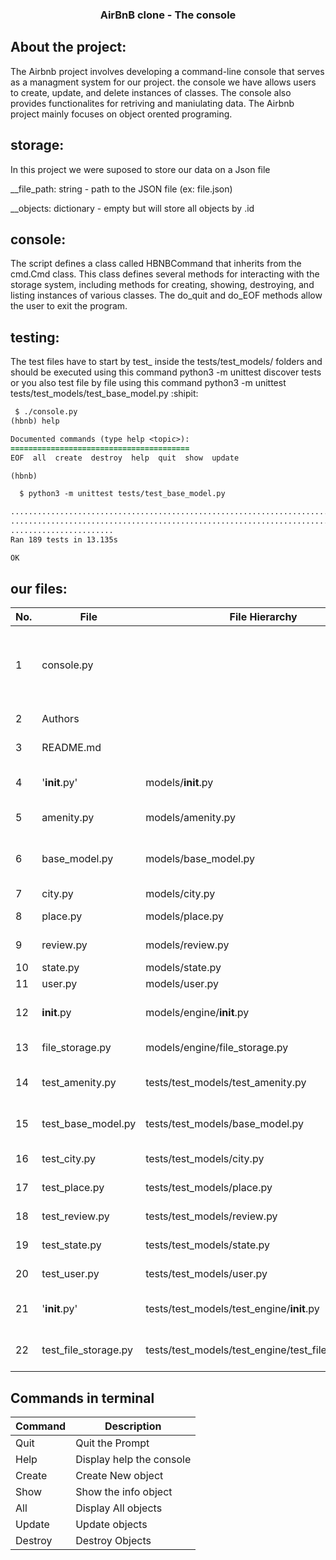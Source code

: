 <h3> <p align="center">
AirBnB clone - The console </p</h3>

  
## About the project:
The Airbnb project involves developing a command-line console that serves as a managment system for our project.
the console we have allows users to create, update, and delete instances of classes. The console also provides functionalites for retriving and maniulating data. The Airbnb project mainly focuses on object orented programing.

## storage: 
In this project we were suposed to store 
our data on a Json file
  <p> __file_path: string - path to the JSON file (ex: file.json)</p>
  __objects: dictionary - empty but will store all objects by <class name>.id
  
## console:
  The script defines a class called HBNBCommand that inherits from the cmd.Cmd class. This class defines several methods for interacting with the storage system, including methods for creating, showing, destroying, and listing instances of various classes. The do_quit and do_EOF methods allow the user to exit the program.

## testing:
The test files have to start by test_ inside the tests/test_models/ folders
  and should be executed using this command python3 -m unittest discover tests or you also test file by file using this command python3 -m unittest tests/test_models/test_base_model.py :shipit:
  
  ```diff 
   $ ./console.py
(hbnb) help

Documented commands (type help <topic>):
========================================
EOF  all  create  destroy  help  quit  show  update

(hbnb)
  ```
  
 ```diff
   $ python3 -m unittest tests/test_base_model.py

...................................................................................
...................................................................................
.......................
Ran 189 tests in 13.135s

OK
```
  
## our files:

| No. | File               | File Hierarchy                          | Description                                    |
|-----|--------------------|-----------------------------------------|------------------------------------------------|
| 1   | console.py         |                                         | The main console, command interpreter (EOF, all, create, destroy, help, quit, show, update.) |
| 2   | Authors            |                                         | File with the name of Authors                  |                          
| 3   | README.md          |                                         | Readme file proyect                            |
| 4   | '__init__.py'        | models/__init__.py                      | File to mark a directory as a package          |
| 5   | amenity.py         | models/amenity.py                       | The amenity subclass                           |
| 6   | base_model.py      | models/base_model.py                    | Defines all common attributes/methods for other classes |
| 7   | city.py            | models/city.py                           | The city subclass                              |
| 8   | place.py           | models/place.py                          | The place subclass                             |
| 9   | review.py          | models/review.py                         | The review subclass                            |
| 10  | state.py           | models/state.py                          | The state subclass                             |
| 11  | user.py            | models/user.py                           | The user subclass                              |
| 12  | __init__.py        | models/engine/__init__.py                | File to mark a directory as a package          |
| 13  | file_storage.py    | models/engine/file_storage.py            | The file storage class                         |
| 14  | test_amenity.py    | tests/test_models/test_amenity.py        | The unittest module for amenity                |
| 15  | test_base_model.py | tests/test_models/base_model.py          | The unittest module for base model             |
| 16  | test_city.py       | tests/test_models/city.py                | The unittest module for city                   |
| 17  | test_place.py      | tests/test_models/place.py               | The unittest module for place                  |
| 18  | test_review.py     | tests/test_models/review.py              | The unittest module for review                 |
| 19  | test_state.py      | tests/test_models/state.py               | The unittest module for state                  |
| 20  | test_user.py       | tests/test_models/user.py                | The unittest module for user                   |
| 21  | '__init__.py'        | tests/test_models/test_engine/__init__.py | File to mark a directory as a package         |
| 22  | test_file_storage.py| tests/test_models/test_engine/test_file_storage.py | The unittest module for file storage   |


## Commands in terminal

| Command | Description |
| ------ | ------ |
| Quit | Quit the Prompt |
| Help | Display help the console |
| Create | Create New object |
| Show | Show the info object |
| All | Display All objects |
| Update | Update objects |
| Destroy | Destroy Objects |
